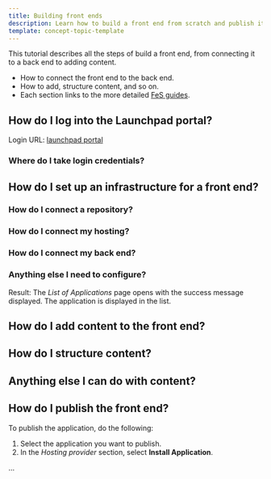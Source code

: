 ```yaml
---
title: Building front ends
description: Learn how to build a front end from scratch and publish it
template: concept-topic-template
---
```


This tutorial describes all the steps of build a front end, from connecting it to a back end to adding content.

* How to connect the front end to the back end.
* How to add, structure content, and so on.
* Each section links to the more detailed [FeS guides](/docs/cloud/dev/spryker-cloud-commerce-os/front-end-enablement-service/front-end-enablement-service-guides/front-end-enablement-service-guides.html).


## How do I log into the Launchpad portal?

Login URL: [launchpad portal](https://launchpad.spryker.com)

### Where do I take login credentials?


## How do I set up an infrastructure for a front end?


### How do I connect a repository?

### How do I connect my hosting?

### How do I connect my back end?

### Anything else I need to configure?

Result: The *List of Applications* page opens with the success message displayed. The application is displayed in the list.

## How do I add content to the front end?

## How do I structure content?

## Anything else I can do with content?




## How do I publish the front end?

To publish the application, do the following:

1. Select the application you want to publish.
2. In the *Hosting provider* section, select **Install Application**.

...

